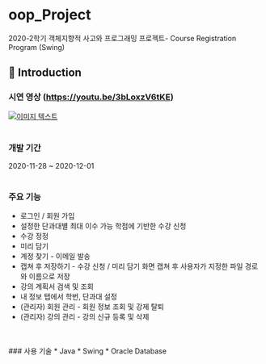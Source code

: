 # oop_Project
2020-2학기 객체지향적 사고와 프로그래밍 프로젝트- Course Registration Program (Swing)

:notebook_with_decorative_cover: Introduction
- 
### 시연 영상 (https://youtu.be/3bLoxzV6tKE)
[![이미지 텍스트](https://user-images.githubusercontent.com/62657545/101889687-0906fd00-3be3-11eb-9a0f-5b25eb8f4b85.png)](https://youtu.be/3bLoxzV6tKE)
</br>
</br>

### 개발 기간
2020-11-28 ~ 2020-12-01
</br> 
</br>  


### 주요 기능
* 로그인 / 회원 가입
* 설정한 단과대별 최대 이수 가능 학점에 기반한 수강 신청
* 수강 정정
* 미리 담기
* 계정 찾기 - 이메일 발송
* 캡쳐 후 저장하기 - 수강 신청 / 미리 담기 화면 캡쳐 후 사용자가 지정한 파일 경로와 이름으로 저장
* 강의 계획서 검색 및 조회
* 내 정보 탭에서 학번, 단과대 설정
* (관리자) 회원 관리 - 회원 정보  조회 및 강제 탈퇴
* (관리자) 강의 관리 - 강의 신규 등록 및 삭제
</br> 
</br>  
### 사용 기술
* Java
* Swing
* Oracle Database

